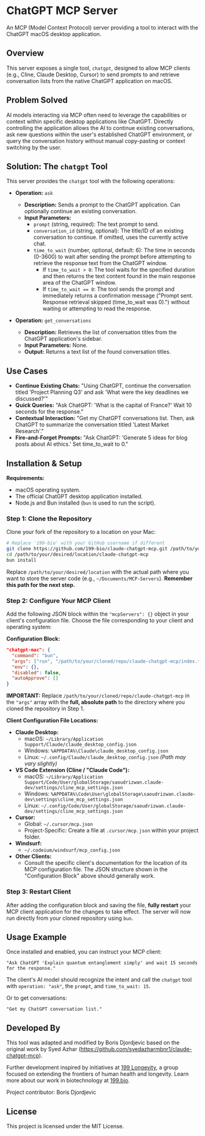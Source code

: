 # ChatGPT MCP Server

An MCP (Model Context Protocol) server providing a tool to interact with the ChatGPT macOS desktop application.

## Overview

This server exposes a single tool, `chatgpt`, designed to allow MCP clients (e.g., Cline, Claude Desktop, Cursor) to send prompts to and retrieve conversation lists from the native ChatGPT application on macOS.

## Problem Solved

AI models interacting via MCP often need to leverage the capabilities or context within specific desktop applications like ChatGPT. Directly controlling the application allows the AI to continue existing conversations, ask new questions within the user's established ChatGPT environment, or query the conversation history without manual copy-pasting or context switching by the user.

## Solution: The `chatgpt` Tool

This server provides the `chatgpt` tool with the following operations:

*   **Operation:** `ask`
    *   **Description:** Sends a prompt to the ChatGPT application. Can optionally continue an existing conversation.
    *   **Input Parameters:**
        *   `prompt` (string, required): The text prompt to send.
        *   `conversation_id` (string, optional): The title/ID of an existing conversation to continue. If omitted, uses the currently active chat.
        *   `time_to_wait` (number, optional, default: 6): The time in seconds (0-3600) to wait after sending the prompt before attempting to retrieve the response text from the ChatGPT window.
            *   If `time_to_wait > 0`: The tool waits for the specified duration and then returns the text content found in the main response area of the ChatGPT window.
            *   If `time_to_wait == 0`: The tool sends the prompt and immediately returns a confirmation message ("Prompt sent. Response retrieval skipped (time_to_wait was 0).") without waiting or attempting to read the response.

*   **Operation:** `get_conversations`
    *   **Description:** Retrieves the list of conversation titles from the ChatGPT application's sidebar.
    *   **Input Parameters:** None.
    *   **Output:** Returns a text list of the found conversation titles.

## Use Cases

*   **Continue Existing Chats:** "Using ChatGPT, continue the conversation titled 'Project Planning Q3' and ask 'What were the key deadlines we discussed?'"
*   **Quick Queries:** "Ask ChatGPT: 'What is the capital of France?' Wait 10 seconds for the response."
*   **Contextual Interaction:** "Get my ChatGPT conversations list. Then, ask ChatGPT to summarize the conversation titled 'Latest Market Research'."
*   **Fire-and-Forget Prompts:** "Ask ChatGPT: 'Generate 5 ideas for blog posts about AI ethics.' Set time_to_wait to 0."

## Installation & Setup

**Requirements:**
*   macOS operating system.
*   The official ChatGPT desktop application installed.
*   Node.js and Bun installed (`bun` is used to run the script).

### Step 1: Clone the Repository

Clone your fork of the repository to a location on your Mac:
```bash
# Replace '199-bio' with your GitHub username if different
git clone https://github.com/199-bio/claude-chatgpt-mcp.git /path/to/your/desired/location
cd /path/to/your/desired/location/claude-chatgpt-mcp
bun install
```
Replace `/path/to/your/desired/location` with the actual path where you want to store the server code (e.g., `~/Documents/MCP-Servers`). **Remember this path for the next step.**

### Step 2: Configure Your MCP Client

Add the following JSON block within the `"mcpServers": {}` object in your client's configuration file. Choose the file corresponding to your client and operating system:

**Configuration Block:**
```json
"chatgpt-mac": {
  "command": "bun",
  "args": ["run", "/path/to/your/cloned/repo/claude-chatgpt-mcp/index.ts"],
  "env": {},
  "disabled": false,
  "autoApprove": []
}
```
**IMPORTANT:** Replace `/path/to/your/cloned/repo/claude-chatgpt-mcp` in the `"args"` array with the **full, absolute path** to the directory where you cloned the repository in Step 1.

**Client Configuration File Locations:**
*   **Claude Desktop:**
    *   macOS: `~/Library/Application Support/Claude/claude_desktop_config.json`
    *   Windows: `%APPDATA%\Claude\claude_desktop_config.json`
    *   Linux: `~/.config/Claude/claude_desktop_config.json` *(Path may vary slightly)*
*   **VS Code Extension (Cline / "Claude Code"):**
    *   macOS: `~/Library/Application Support/Code/User/globalStorage/saoudrizwan.claude-dev/settings/cline_mcp_settings.json`
    *   Windows: `%APPDATA%\Code\User\globalStorage\saoudrizwan.claude-dev\settings\cline_mcp_settings.json`
    *   Linux: `~/.config/Code/User/globalStorage/saoudrizwan.claude-dev/settings/cline_mcp_settings.json`
*   **Cursor:**
    *   Global: `~/.cursor/mcp.json`
    *   Project-Specific: Create a file at `.cursor/mcp.json` within your project folder.
*   **Windsurf:**
    *   `~/.codeium/windsurf/mcp_config.json`
*   **Other Clients:**
    *   Consult the specific client's documentation for the location of its MCP configuration file. The JSON structure shown in the "Configuration Block" above should generally work.

### Step 3: Restart Client

After adding the configuration block and saving the file, **fully restart** your MCP client application for the changes to take effect. The server will now run directly from your cloned repository using `bun`.

## Usage Example

Once installed and enabled, you can instruct your MCP client:
```
"Ask ChatGPT 'Explain quantum entanglement simply' and wait 15 seconds for the response."
```
The client's AI model should recognize the intent and call the `chatgpt` tool with `operation: "ask"`, the `prompt`, and `time_to_wait: 15`.

Or to get conversations:
```
"Get my ChatGPT conversation list."
```

## Developed By

This tool was adapted and modified by Boris Djordjevic based on the original work by Syed Azhar (https://github.com/syedazharmbnr1/claude-chatgpt-mcp).

Further development inspired by initiatives at [199 Longevity](https://www.199.company), a group focused on extending the frontiers of human health and longevity. Learn more about our work in biotechnology at [199.bio](https://www.199.bio).

Project contributor: Boris Djordjevic

## License

This project is licensed under the MIT License.
